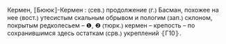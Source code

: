 ---
---

Кермен, ⟦Бююк⟧-Кермен
: ⦅сев.⦆ продолжение ⦅г.⦆ Басман, похожее на нее ⦅вост.⦆ утесистым скальным обрывом и пологим ⦅зап.⦆ склоном, покрытым редколесьем – ❶, ❷ ⦅тюрк.⦆ кермен – крепость – по сохранившимся здесь остаткам ⦅срв.⦆ укреплений ⦃Г10⦄.
